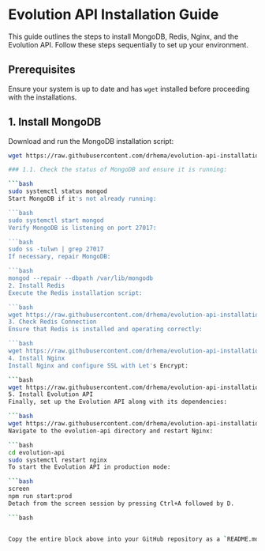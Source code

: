 # Evolution API Installation Guide

This guide outlines the steps to install MongoDB, Redis, Nginx, and the Evolution API. Follow these steps sequentially to set up your environment.

## Prerequisites

Ensure your system is up to date and has `wget` installed before proceeding with the installations.

## 1. Install MongoDB

Download and run the MongoDB installation script:

```bash
wget https://raw.githubusercontent.com/drhema/evolution-api-installation/main/1-mongo.sh && chmod +x 1-mongo.sh && ./1-mongo.sh

### 1.1. Check the status of MongoDB and ensure it is running:

```bash
sudo systemctl status mongod
Start MongoDB if it's not already running:

```bash
sudo systemctl start mongod
Verify MongoDB is listening on port 27017:

```bash
sudo ss -tulwn | grep 27017
If necessary, repair MongoDB:

```bash
mongod --repair --dbpath /var/lib/mongodb
2. Install Redis
Execute the Redis installation script:

```bash
wget https://raw.githubusercontent.com/drhema/evolution-api-installation/main/2-redis.sh && chmod +x 2-redis.sh && ./2-redis.sh
3. Check Redis Connection
Ensure that Redis is installed and operating correctly:

```bash
wget https://raw.githubusercontent.com/drhema/evolution-api-installation/main/3-redis_check.sh && chmod +x 3-redis_check.sh && ./3-redis_check.sh
4. Install Nginx
Install Nginx and configure SSL with Let's Encrypt:

```bash
wget https://raw.githubusercontent.com/drhema/evolution-api-installation/main/4-nginx.sh && chmod +x 4-nginx.sh && ./4-nginx.sh
5. Install Evolution API
Finally, set up the Evolution API along with its dependencies:

```bash
wget https://raw.githubusercontent.com/drhema/evolution-api-installation/main/5-EvolutionAPI.sh && chmod +x 5-EvolutionAPI.sh && ./5-EvolutionAPI.sh
Navigate to the evolution-api directory and restart Nginx:

```bash
cd evolution-api
sudo systemctl restart nginx
To start the Evolution API in production mode:

```bash
screen
npm run start:prod
Detach from the screen session by pressing Ctrl+A followed by D.

```bash


Copy the entire block above into your GitHub repository as a `README.md` file to provide a comprehensive installation guide for users.
